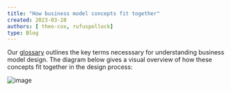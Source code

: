 ```yaml
---
title: "How business model concepts fit together"
created: 2023-03-28 
authors: [ theo-cox, rufuspollock]
type: Blog
---
```


Our [glossary](notes/glossary.md) outlines the key terms necesssary for understanding business model design. The diagram below gives a visual overview of how these concepts fit together in the design process:




![image](https://user-images.githubusercontent.com/72795023/228259016-4e4e0419-b927-40ec-82ff-86c83bf9b574.png)
